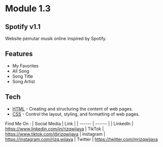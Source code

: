 # Module 1.3
## Spotify v1.1
Website pemutar musik online inspired by Spotify.

## Features

- My Favorites
- All Song
- Song Title
- Song Artist

## Tech

- [HTML](https://html.com/) - Creating and structuring the content of web pages. 
- [CSS](https://developer.mozilla.org/en-US/docs/Web/CSS) - Control the layout, styling, and formatting of web pages.

Find Me On :
| Social Media | Link |
| ------ | ------ |
| LinkedIn | https://www.linkedin.com/in/rizqwijaya
| TikTok | https://www.tiktok.com/@rizqwijaya
| Instagram | https://instagram.com/rizq.wijaya
| Twitter | https://twitter.com/mrizqwijaya

